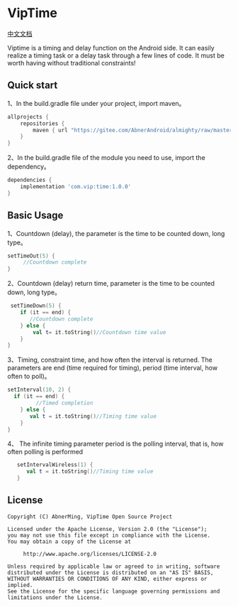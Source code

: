 # VipTime
[中文文档](README.md)

Viptime is a timing and delay function on the Android side. It can easily realize a timing task or a delay task through a few lines of code. It must be worth having without traditional constraints!

## Quick start

1、In the build.gradle file under your project, import maven。

```groovy
allprojects {
    repositories {
        maven { url "https://gitee.com/AbnerAndroid/almighty/raw/master" }
    }
}
```
2、In the build.gradle file of the module you need to use, import the dependency。
```groovy
dependencies {
    implementation 'com.vip:time:1.0.0'
}
```
## Basic Usage

1、Countdown (delay), the parameter is the time to be counted down, long type。
```kotlin
setTimeOut(5) {
     //Countdown complete
}
```

2、Countdown (delay) return time, parameter is the time to be counted down, long type。
```kotlin
 setTimeDown(5) {
    if (it == end) {
       //Countdown complete
    } else {
        val t= it.toString()//Countdown time value
    }
}
```
3、Timing, constraint time, and how often the interval is returned. The parameters are end (time required for timing), period (time interval, how often to poll)。
```kotlin
setInterval(10, 2) {
  if (it == end) {
         //Timed completion
    } else {
       val t = it.toString()//Timing time value
    }
}
```
4、 The infinite timing parameter period is the polling interval, that is, how often polling is performed
```kotlin
   setIntervalWireless(1) {
      val t = it.toString()//Timing time value
   }
```
## License

```
Copyright (C) AbnerMing, VipTime Open Source Project

Licensed under the Apache License, Version 2.0 (the "License");
you may not use this file except in compliance with the License.
You may obtain a copy of the License at

     http://www.apache.org/licenses/LICENSE-2.0

Unless required by applicable law or agreed to in writing, software
distributed under the License is distributed on an "AS IS" BASIS,
WITHOUT WARRANTIES OR CONDITIONS OF ANY KIND, either express or implied.
See the License for the specific language governing permissions and
limitations under the License.
```
